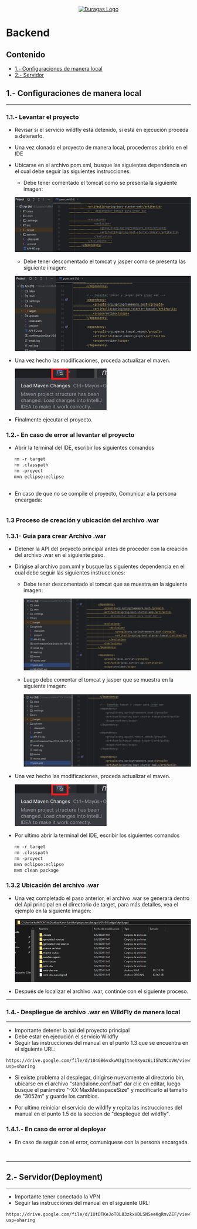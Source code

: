 <p align="center"><a href="#" target="_blank"><img src="https://duragaspromo.com/img/logo.png" width="400" alt="Duragas Logo"></a></p>

 
# Backend
## Contenido
- [1.- Configuraciones de manera local](#1--configuraciones-de-manera-local)
- [2.- Servidor](#2--servidordeployment)


## 1.- Configuraciones de manera local
---
### 1.1.- Levantar el proyecto
- Revisar si el servicio wildfly está detenido, si está en ejecución proceda a detenerlo.
- Una vez clonado el proyecto de manera local, procedemos abrirlo en el IDE 
- Ubicarse en el archivo pom.xml, busque las siguientes dependencia en el cual debe seguir las siguientes instrucciones:
   
   * Debe tener comentado el tomcat como se presenta la siguiente imagen:

   ![alt text](./src/img/tomcat.png)

   * Debe tener descomentado el tomcat y jasper como se presenta las siguiente imagen:

   ![alt text](./src/img/tomcat_jasper.png)


- Una vez hecho las modificaciones, proceda actualizar el maven.

   ![alt text](./src/img/maven.png)

- Finalmente ejecutar el proyecto.


### 1.2.- En caso de error al levantar el proyecto

- Abrir la terminal del IDE, escribir los siguientes comandos
```
   rm -r target
   rm .classpath
   rm -proyect
   mvn eclipse:eclipse
   
```
- En caso de que no se compile el proyecto, Comunicar a la persona encargada: 
```
```
### 1.3 Proceso de creación y ubicación del archivo .war

### 1.3.1- Guia para crear Archivo .war
 
 - Detener la API del proyecto principal antes de proceder con la creación del archivo .war en el siguiente paso.

 -  Dirigise al archivo pom.xml y busque las siguientes dependencia en el cual debe seguir las siguientes instrucciones:

      * Debe tener descomentado el tomcat que se muestra en la siguiente imagen:

         ![alt text](./src/img/pom.png)

      * Luego debe comentar el tomcat y jasper que se muestra en la siguiente imagen:

         ![alt text](./src/img/pom.xml.png)

- Una vez hecho las modificaciones, proceda actualizar el maven.

   ![alt text](./src/img/maven.png)

- Por ultimo abrir la terminal del IDE, escribir los siguientes comandos
```
   rm -r target
   rm .classpath
   rm -proyect
   mvn eclipse:eclipse
   mvm clean package
```


### 1.3.2 Ubicación del archivo .war

- Una vez completado el paso anterior, el archivo .war se generará dentro del Api principal en el directorio de target, para más detalles, vea el ejemplo en la siguiente imagen:

   ![alt text](./src/img/UrlWar.png)

- Después de localizar el archivo .war, continúe con el siguiente proceso.
---
### 1.4.-  Despliegue de archivo .war en WildFly de manera local
---
- Importante detener la api del proyecto principal
- Debe estar en ejecución el servicio Wildfly
- Seguir las instrucciones del manual en el punto 1.3 que se encuentra en el siguiente URL:

```
https://drive.google.com/file/d/104GB6vxkwW3gItneXXyoz6LIShzNCoVW/view?usp=sharing
``` 
- Si existe problema al desplegar, dirigirse nuevamente al directorio bin, ubicarse en el archivo "standalone.conf.bat" dar clic en editar, luego busque el parámetro "-XX:MaxMetaspaceSize" y modificarlo al tamaño de "3052m" y guarde los cambios.

- Por ultimo reiniciar el servicio de wildlfy y repita las instrucciones del manual en el punto 1.5 de la seccion de "despliegue del wildfly".

### 1.4.1.- En caso de error al deployar

 -  En caso de seguir con el error, comuniquese con la persona encargada.
```
 
```

---
## 2.- Servidor(Deployment)
---
- Importante tener conectado la VPN
- Seguir las instrucciones del manual en el siguiente URL:
```
https://drive.google.com/file/d/1UtDTKeJoT0L83zkxVDLSNSeeKgRmvZEF/view?usp=sharing
```
